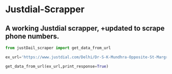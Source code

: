 # Justdial-Scrapper

## A working Justdial scrapper, +updated to scrape phone numbers.

```python
from justDail_scraper import get_data_from_url

ex_url='https://www.justdial.com/Delhi/Dr-S-K-Mundhra-Opposite-St-Margreet-School-Prashant-Vihar/011PXX11-XX11-130130123521-H6P2_BZDET?xid=RGVsaGkgQ2xpbmljcw=='

get_data_from_url(ex_url,print_response=True)
```





